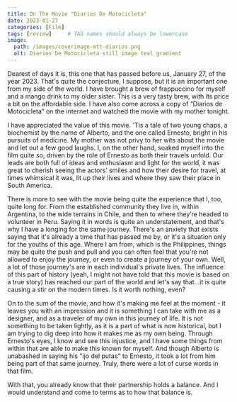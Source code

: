 ```yaml
---
title: On The Movie "Diarios De Motocicleta"
date: 2023-01-27
categories: [Film]
tags: [review]     # TAG names should always be lowercase
image:
  path: /images/coverimage-mtt-diarios.png
  alt: Diarios De Motocicleta still image teal gradient
---
```


Dearest of days it is, this one that has passed before us, January 27, of the year 2023. That's quite the conjecture, I suppose, but it is an important one from my side of the world. I have brought a brew of frappuccino for myself and a mango drink to my older sister. This is a very tasty brew, with its price a bit on the affordable side. I have also come across a copy of “Diarios de Motocicleta” on the internet and watched the movie with my mother tonight.

I have appreciated the value of this movie. 'Tis a tale of two young chaps, a biochemist by the name of Alberto, and the one called Ernesto, bright in his pursuits of medicine. My mother was not privy to her wits about the movie and let out a few good laughs. I, on the other hand, soaked myself into the film quite so, driven by the role of Ernesto as both their travels unfold. Our leads are both full of ideas and enthusiasm and light for the world, it was great to cherish seeing the actors’ smiles and how their desire for travel, at times whimsical it was, lit up their lives and where they saw their place in South America.

There is more to see with the movie being quite the experience that I, too, quite long for. From the established community they live in, within Argentina, to the wide terrains in Chile, and then to where they’re headed to volunteer in Peru. Saying it in words is quite an understatement, and that's why I have a longing for the same journey. There's an anxiety that exists saying that it's already a time that has passed me by, or it's a situation only for the youths of this age. Where I am from, which is the Philippines, things may be quite the push and pull and you can often feel that you're not allowed to enjoy the journey, or even to create a journey of your own. Well, a lot of those journey's are in each individual's private lives. The influence of this part of history (yeah, I might not have told that this movie is based on a true story) has reached our part of the world and let's say that...it is quite causing a stir on the modern times. Is it worth nothing, even?

On to the sum of the movie, and how it's making me feel at the moment - it leaves you with an impression and it is something I can take with me as a designer, and as a traveler of my own in this journey of life. It is not something to be taken lightly, as it is a part of what is now historical, but I am trying to dig deep into how it makes me as my own being. Through Ernesto's eyes, I know and see this injustice, and I have some things from within that are able to make this known for myself. And though Alberto is unabashed in saying his "ijo del putas" to Ernesto, it took a lot from him being part of that same journey. Truly, there were a lot of curse words in that film.

With that, you already know that their partnership holds a balance. And I would understand and come to terms as to how that balance is.